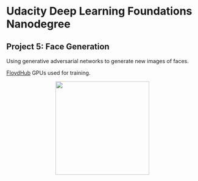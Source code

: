 # Udacity Deep Learning Foundations Nanodegree

## Project 5: Face Generation

Using generative adversarial networks to generate new images of faces.

[FloydHub](https://www.floydhub.com) GPUs used for training.

<p align = 'center'>
<img src = 'results/genereated_faces.png' height = '246px'>
</p>

